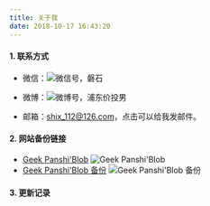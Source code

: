```yaml
---
title: 关于我
date: 2018-10-17 16:43:20
---
```

#### 1. 联系方式
* 微信：![微信号，磐石](https://i.imgur.com/dx17wGO.png "微信号，磐石")
* 微博：![微博号，浦东价投男](https://i.imgur.com/Meqtw3h.png "微博号，浦东价投男")

* 邮箱：<a href="mailto:shix_112@126.com?subject=Geek panshi">shix_112@126.com，点击可以给我发邮件。</a>


#### 2. 网站备份链接
* [Geek Panshi'Blob](https://geekpanshi.github.io/ "Geek Panshi'Blob https://geekpanshi.github.io")
  ![Geek Panshi'Blob](https://i.imgur.com/yfsyqFk.png "Geek Panshi'Blob https://geekpanshi.github.io")
*  [Geek Panshi'Blob 备份](https://geekpanshi.coding.me/ "备份 - Geek Panshi'Blob https://geekpanshi.coding.me/")
  ![Geek Panshi'Blob 备份](https://i.imgur.com/mfMfnTU.png "备份 - Geek Panshi'Blob https://geekpanshi.coding.me/")

#### 3. 更新记录
